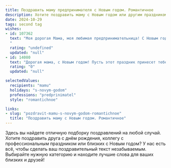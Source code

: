 ```yaml
---
title: Поздравить маму предпринимателя с Новым годом. Романтичное
description: Хотите поздравить маму с Новым годом или другим праздником? Наш ИИ создаст незабываемое поздравление, а вы обязательно выделитесь среди других.  
date: 2024-10-29
tags: second tag
wishes:
- id: 107362
  text: "Моя дорогая Мама, моя любимая предпринимательница! С Новым годом! Пусть этот год станет для тебя не только успешным в делах, но и невероятно счастливым, полным любви, тепла и романтических моментов.  Пусть звёзды на небе сияют так же ярко, как твои глаза, а каждый день приносит радость, которую ты заслуживаешь, как никто другой.  Я люблю тебя бесконечно!
  "
  rating: "undefined"
  updated: "null"
- id: 14080
  text: "Дорогая мама, с Новым годом! Пусть этот праздник принесет тебе не только радость и тепло семейного очага, но и вдохновение для новых свершений. Ты всегда была для меня примером силы и решительности, и я благодарю тебя за твою поддержку и мудрость. Пусть каждый новый день будет наполнен любовью, успехом и благополучием. С любовью, твой ребенок."
  rating: "0"
  updated: "null"

selectedValues:
  recipients: "mamu"
  holidays: "s-novym-godom"
  professions: "predprinimatel"
  style: "romantichnoe"

links:
- slug: "pozdravit-mamu-s-novym-godom-romantichnoe"
  title: "Поздравить маму с Новым годом. Романтичное"
---
```


Здесь вы найдете отличную подборку поздравлений на любой случай. 
Хотите поздравить друга с днём рождения, коллегу с профессиональным праздником или близких с Новым годом? У нас есть всё, чтобы сделать ваш поздравительный текст незабываемым. Выбирайте нужную категорию и находите лучшие слова для ваших близких и друзей!
